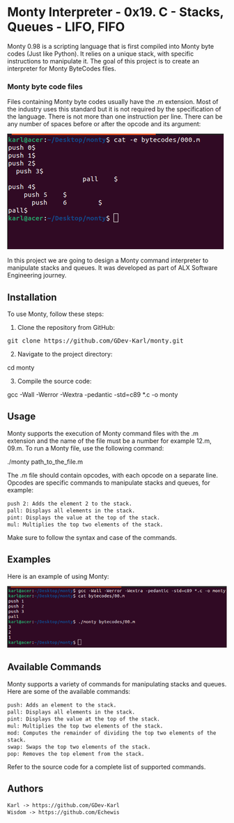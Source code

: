 # Monty Interpreter - 0x19. C - Stacks, Queues - LIFO, FIFO

Monty 0.98 is a scripting language that is first compiled into Monty byte codes (Just like Python). It relies on a unique stack, with specific instructions to manipulate it. The goal of this project is to create an interpreter for Monty ByteCodes files.

### Monty byte code files

Files containing Monty byte codes usually have the .m extension. Most of the industry uses this standard but it is not required by the specification of the language. There is not more than one instruction per line. There can be any number of spaces before or after the opcode and its argument:

![Monty Interreter](img/monty_illustration.png)

In this project we are going to design a Monty command interpreter to manipulate stacks and queues. It was developed as part of ALX Software Engineering journey.

## Installation

To use Monty, follow these steps:

1. Clone the repository from GitHub:

<pre>
git clone https://github.com/GDev-Karl/monty.git
</pre>

2. Navigate to the project directory:

<prev> cd monty </prev>

3. Compile the source code:

<prev> gcc -Wall -Werror -Wextra -pedantic -std=c89 *.c -o monty </prev>

## Usage

Monty supports the execution of Monty command files with the .m extension and the name of the file must be a number for example 12.m, 09.m. To run a Monty file, use the following command:

<prev> ./monty path_to_the_file.m </prev>

The .m file should contain opcodes, with each opcode on a separate line. Opcodes are specific commands to manipulate stacks and queues, for example:

    push 2: Adds the element 2 to the stack.
    pall: Displays all elements in the stack.
    pint: Displays the value at the top of the stack.
    mul: Multiplies the top two elements of the stack.

Make sure to follow the syntax and case of the commands.

## Examples

Here is an example of using Monty:

![Example](img/example.png)

## Available Commands

Monty supports a variety of commands for manipulating stacks and queues. Here are some of the available commands:

    push: Adds an element to the stack.
    pall: Displays all elements in the stack.
    pint: Displays the value at the top of the stack.
    mul: Multiplies the top two elements of the stack.
    mod: Computes the remainder of dividing the top two elements of the stack.
    swap: Swaps the top two elements of the stack.
    pop: Removes the top element from the stack.

Refer to the source code for a complete list of supported commands.

## Authors

    Karl -> https://github.com/GDev-Karl
    Wisdom -> https://github.com/Echewis